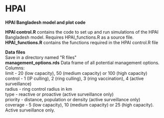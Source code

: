 # HPAI
**HPAI Bangladesh model and plot code**

**HPAI control.R** contains the code to set up and run simulations of the HPAI Bangladesh model. Requires HPAI_functions.R as a source file. 
**HPAI_functions.R** contains the functions required in the HPAI control.R file

**Data files**  
Save in a directory named "R files"  
**management_options.rds** Data frame of all potential management options.   
Columns:   
limit - 20 (low capacity), 50 (medium capacity) or 100 (high capacity)  
control - 1 (IP culling), 2 (ring culling), 3 (ring vaccination), 4 (active surveillance)  
radius - ring control radius in km  
type - reactive or proactive (active surveillance only)  
priority - distance, population or density (active surveillance only)  
coverage - 5 (low capacity), 10 (medium capacity) or 25 (high capacity). Active surveillance only.  
